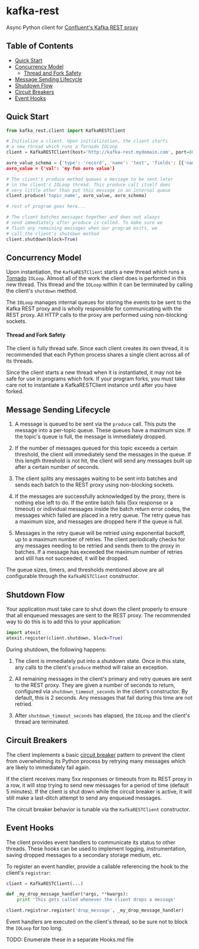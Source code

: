 # kafka-rest
Async Python client for [Confluent's Kafka REST proxy](http://docs.confluent.io/1.0/kafka-rest/docs/intro.html)

## Table of Contents

- [Quick Start](#quick-start)
- [Concurrency Model](#architecture)
  - [Thread and Fork Safety](#thread-and-fork-safety)
- [Message Sending Lifecycle](#message-sending-lifecycle)
- [Shutdown Flow](#shutdown-flow)
- [Circuit Breakers](#circuit-breakers)
- [Event Hooks](#event-hooks)

## Quick Start

```python
from kafka_rest.client import KafkaRESTClient

# Initialize a client. Upon initialization, the client starts
# a new thread which runs a Tornado IOLoop
client = KafkaRESTClient(host='http://kafka-rest.mydomain.com', port=8082)

avro_value_schema = {'type': 'record', 'name': 'test', 'fields': [{'name': val', 'type': 'string'}]}
avro_value = {'val': 'my fun avro value'}

# The client's produce method queues a message to be sent later
# in the client's IOLoop thread. This produce call itself does
# very little other than put this message in an internal queue
client.produce('topic_name', avro_value, avro_schema)

# rest of program goes here...

# The client batches messages together and does not always
# send immediately after produce is called. To make sure we
# flush any remaining messages when our program exits, we
# call the client's shutdown method
client.shutdown(block=True)
```

## Concurrency Model

Upon instantiation, the `KafkaRESTClient` starts a new thread which
runs a [Tornado](https://github.com/tornadoweb/tornado) `IOLoop`. Almost all of the
work the client does is performed in this new thread. This thread and the `IOLoop`
within it can be terminated by calling the client's `shutdown` method.

The `IOLoop` manages internal queues for storing the events to be sent to the
Kafka REST proxy and is wholly responsible for communicating with the REST proxy.
All HTTP calls to the proxy are performed using non-blocking sockets.

#### Thread and Fork Safety

The client is fully thread safe. Since each client creates its own thread,
it is recommended that each Python process shares a single client across
all of its threads.

Since the client starts a new thread when it is instantiated, it may not be safe
for use in programs which fork. If your program forks, you must take care
not to instantiate a KafkaRESTClient instance until after you have forked.

## Message Sending Lifecycle

1. A message is queued to be sent via the `produce` call. This puts the message
into a per-topic queue. These queues have a maximum size. If the topic's queue
is full, the message is immediately dropped.

2. If the number of messages queued for this topic exceeds a certain threshold,
the client will immediately send the messages in the queue. If this length
threshold is not hit, the client will send any messages built up after a
certain number of seconds.

3. The client splits any messages waiting to be sent into batches and sends
each batch to the REST proxy using non-blocking sockets.

4. If the messages are successfully acknowledged by the proxy, there is nothing
else left to do. If the entire batch fails (5xx response or a timeout) or individual
messages inside the batch return error codes, the messages which failed are
placed in a retry queue. The retry queue has a maximum size, and messages
are dropped here if the queue is full.

5. Messages in the retry queue will be retried using exponential backoff, up to
a maximum number of retries. The client periodically checks for any messages
needing to be retried and sends them to the proxy in batches. If a message has
exceeded the maximum number of retries and still has not succeeded, it will
be dropped.

The queue sizes, timers, and thresholds mentioned above are all configurable
through the `KafkaRESTClient` constructor.

## Shutdown Flow

Your application must take care to shut down the client properly to ensure that
all enqueued messages are sent to the REST proxy. The recommended way to do
this is to add this to your application:

```python
import atexit
atexit.register(client.shutdown, block=True)
```

During shutdown, the following happens:

1. The client is immediately put into a shutdown state. Once in this state,
any calls to the client's `produce` method will raise an exception.

2. All remaining messages in the client's primary and retry queues are
sent to the REST proxy. They are given a number of seconds to return,
configured via `shutdown_timeout_seconds` in the client's constructor. By default,
this is 2 seconds. Any messages that fail during this time are not retried.

3. After `shutdown_timeout_seconds` has elapsed, the `IOLoop` and the client's
thread are terminated.

## Circuit Breakers

The client implements a basic [circuit breaker](http://martinfowler.com/bliki/CircuitBreaker.html)
pattern to prevent the client from overwhelming its Python process by retrying
many messages which are likely to immediately fail again.

If the client receives
many 5xx responses or timeouts from its REST proxy in a row, it will stop
trying to send new messages for a period of time (default 5 minutes). If the
client is shut down while the circuit breaker is active, it will still make a
last-ditch attempt to send any enqueued messages.

The circuit breaker behavior is tunable via the `KafkaRESTClient` constructor.

## Event Hooks

The client provides event handlers to communicate its status to other threads.
These hooks can be used to implement logging, instrumentation, saving dropped
messages to a secondary storage medium, etc.

To register an event handler, provide a callable referencing the hook to
the client's `registrar`:

```python
client = KafkaRESTClient(...)

def _my_drop_message_handler(*args, **kwargs):
    print 'This gets called whenever the client drops a message'

client.registrar.register('drop_message', _my_drop_message_handler)
```

Event handlers are executed on the client's thread, so be sure not to block
the `IOLoop` for too long.

TODO: Enumerate these in a separate Hooks.md file